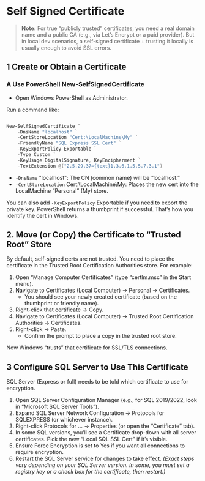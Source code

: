 # Self Signed Certificate

> **Note:** For true “publicly trusted” certificates, you need a real domain name and a public CA (e.g., via Let’s Encrypt or a paid provider). But in local dev scenarios, a self-signed certificate + trusting it locally is usually enough to avoid SSL errors.

## 1 Create or Obtain a Certificate

### A Use PowerShell New-SelfSignedCertificate

- Open Windows PowerShell as Administrator.

Run a command like:

```powershell

New-SelfSignedCertificate `
    -DnsName "localhost" `
    -CertStoreLocation "Cert:\LocalMachine\My" `
    -FriendlyName "SQL Express SSL Cert" `
    -KeyExportPolicy Exportable `
    -Type Custom `
    -KeyUsage DigitalSignature, KeyEncipherment `
    -TextExtension @("2.5.29.37={text}1.3.6.1.5.5.7.3.1")


```

- `-DnsName` "localhost": The CN (common name) will be “localhost.”
- `-CertStoreLocation` Cert:\LocalMachine\My: Places the new cert into the LocalMachine “Personal” (My) store.

You can also add `-KeyExportPolicy` Exportable if you need to export the private key.
PowerShell returns a thumbprint if successful. That’s how you identify the cert in Windows.

## 2. Move (or Copy) the Certificate to “Trusted Root” Store

By default, self-signed certs are not trusted. You need to place the certificate in the Trusted Root Certification Authorities store. For example:

1. Open “Manage Computer Certificates” (type “certlm.msc” in the Start menu).
2. Navigate to Certificates (Local Computer) → Personal → Certificates.
   - You should see your newly created certificate (based on the thumbprint or friendly name).
3. Right-click that certificate → Copy.
4. Navigate to Certificates (Local Computer) → Trusted Root Certification Authorities → Certificates.
5. Right-click → Paste.
   - Confirm the prompt to place a copy in the trusted root store.

Now Windows “trusts” that certificate for SSL/TLS connections.

## 3 Configure SQL Server to Use This Certificate

SQL Server (Express or full) needs to be told which certificate to use for encryption.

1. Open SQL Server Configuration Manager (e.g., for SQL 2019/2022, look in “Microsoft SQL Server Tools”).
2. Expand SQL Server Network Configuration → Protocols for SQLEXPRESS (or whichever instance).
3. Right-click Protocols for ... → Properties (or open the “Certificate” tab).
4. In some SQL versions, you’ll see a Certificate drop-down with all server certificates. Pick the new “Local SQL SSL Cert” if it’s visible.
5. Ensure Force Encryption is set to Yes if you want all connections to require encryption.
6. Restart the SQL Server service for changes to take effect.
*(Exact steps vary depending on your SQL Server version. In some, you must set a registry key or a check box for the certificate, then restart.)*
